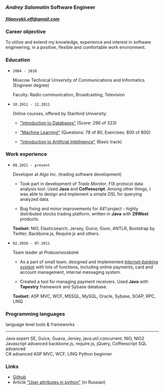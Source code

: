 ### *Andrey Salomatin* Software Engineer
##### [filipovskii.off@gmail.com](mailto:filipovskii.off@gmail.com?subject=Invitation%20for%20an%20interview)

### Career objective
To utilize and extend my knowledge, experience and interest in software engineering, in a positive, flexible and comfortable work environment.

### Education
*   `2004 - 2010`

    Moscow Technical University of  Communications and Informatics (Engineer degree)

    Faculty: Radio communication, Broadcasting, Television

*   `10.2011 - 12.2011`

    Online courses, offered by Stanford University:
    
    -   ["Introduction to Databases"](http://www.db-class.org/) (Score: 296 of 323)

    -   ["Machine Learning"](http://www.ml-class.org/) (Questions: 78 of 80, Exercises: 800 of 800)
    
    -   ["Introduction to Artificial Intelligence"](http://www.ai-class.com/) (Basic track)

### Work experience
*   `08.2011 - present`

    Developer at *Algo inc.* (trading software development)

    -   Took part in development of *Trade Monitor*, FIX protocol data analysis tool. Used **Java** and **Coffeescript**. Among other things, I was able to design and implement a simple DSL for querying analyzed data.

    -   Bug fixing and minor improvements for *X41* project - highly distributed stocks trading platform, written in **Java** with **29West** products.

    **Toolset:** NIO, Elasticsearch, Jersey, Guice, Gson, ANTLR, Bootstrap by Twitter, Backbone.js, Require.js and others.

*   `02.2010 - 07.2011`

    Team leader at *Probusinessbank*

    -   As a part of small team, designed and implemented *[Internet-banking system](http://www.e-life.ru/)* with lots of functions, including online payments, card and account management, internal messaging system.

    -  Created a tool for managing payment receivers. Used **Java** with **Tapestry** framework and Sybase database.

    **Toolset:**  ASP MVC, WCF, MSSQL, MySQL, Oracle, Sybase, SOAP, RPC, LINQ

###   Programming languages

language    level     tools & frameworks
----------  --------  ------------------
Java        expert    SE, Guice, Guava, Jersey, java.util.concurrent, NIO, NIO2
Javascript  advanced  backbone.js, require.js, jQuery, Coffeescript
SQL         advanced    
C#          advanced  ASP MVC, WCF, LINQ
Python      beginner

### Links

*   [Github](https://github.com/filipovskii)
*   Article ["User attributes in python"](http://habrahabr.ru/blogs/python/137415/) (in Russian)
